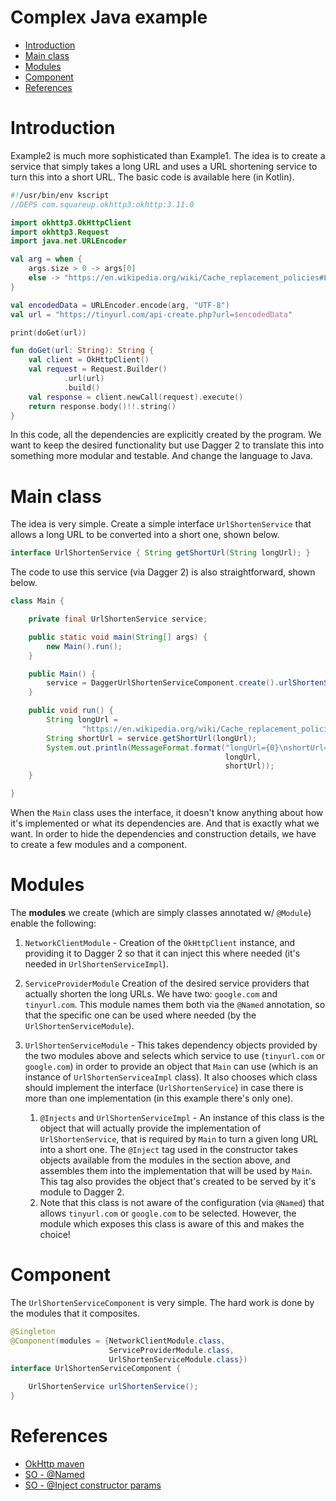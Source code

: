 # Complex Java example

<!-- START doctoc generated TOC please keep comment here to allow auto update -->
<!-- DON'T EDIT THIS SECTION, INSTEAD RE-RUN doctoc TO UPDATE -->


- [Introduction](#introduction)
- [Main class](#main-class)
- [Modules](#modules)
- [Component](#component)
- [References](#references)

<!-- END doctoc generated TOC please keep comment here to allow auto update -->

# Introduction

Example2 is much more sophisticated than Example1. The idea is to create a service that simply
takes a long URL and uses a URL shortening service to turn this into a short URL. The basic code
is available here (in Kotlin).

```kotlin
#!/usr/bin/env kscript
//DEPS com.squareup.okhttp3:okhttp:3.11.0

import okhttp3.OkHttpClient
import okhttp3.Request
import java.net.URLEncoder

val arg = when {
    args.size > 0 -> args[0]
    else -> "https://en.wikipedia.org/wiki/Cache_replacement_policies#Last_in_first_out_(LIFO)"
}

val encodedData = URLEncoder.encode(arg, "UTF-8")
val url = "https://tinyurl.com/api-create.php?url=$encodedData"

print(doGet(url))

fun doGet(url: String): String {
    val client = OkHttpClient()
    val request = Request.Builder()
            .url(url)
            .build()
    val response = client.newCall(request).execute()
    return response.body()!!.string()
}
```

In this code, all the dependencies are explicitly created by the program. We want to keep the
desired functionality but use Dagger 2 to translate this into something more modular and testable.
And change the language to Java.

# Main class

The idea is very simple. Create a simple interface `UrlShortenService` that allows a long URL to
be converted into a short one, shown below.

```java
interface UrlShortenService { String getShortUrl(String longUrl); }
```

The code to use this service (via Dagger 2) is also straightforward, shown below.

```java
class Main {

    private final UrlShortenService service;

    public static void main(String[] args) {
        new Main().run();
    }

    public Main() {
        service = DaggerUrlShortenServiceComponent.create().urlShortenService();
    }

    public void run() {
        String longUrl =
                "https://en.wikipedia.org/wiki/Cache_replacement_policies#Last_in_first_out_(LIFO)";
        String shortUrl = service.getShortUrl(longUrl);
        System.out.println(MessageFormat.format("longUrl={0}\nshortUrl={1}",
                                                longUrl,
                                                shortUrl));
    }

}
```

When the `Main` class uses the interface, it doesn't know anything about how it's implemented or
what its dependencies are. And that is exactly what we want. In order to hide the dependencies and
construction details, we have to create a few modules and a component. 

# Modules

The **modules** we create (which are simply classes annotated w/ `@Module`) enable the following:

1. `NetworkClientModule` - Creation of the `OkHttpClient` instance, and providing it to Dagger 2
   so that it can inject this where needed (it's needed in `UrlShortenServiceImpl`).

1. `ServiceProviderModule` Creation of the desired service providers that actually shorten the 
   long URLs. We have two: `google.com` and `tinyurl.com`. This module names them both via the 
   `@Named` annotation, so that the specific one can be used where needed (by the 
   `UrlShortenServiceModule`).

1. `UrlShortenServiceModule` - This takes dependency objects provided by the two modules above and
   selects which service to use (`tinyurl.com` or `google.com`) in order to provide an object that 
   `Main` can use (which is an instance of `UrlShortenServiceaImpl` class). It also chooses which 
   class should implement the interface (`UrlShortenService`) in case there is more than one 
   implementation (in this example there's only one).

    1. `@Injects` and `UrlShortenServiceImpl` - An instance of this class is the object that will
    actually provide the implementation of `UrlShortenService`, that is required by `Main` to turn 
    a given long URL into a short one. The `@Inject` tag used in the constructor takes objects 
    available from the modules in the section above, and assembles them into the implementation 
    that will be used by `Main`. This tag also provides the object that's created to be served by
    it's module to Dagger 2. 
    1. Note that this class is not aware of the configuration (via `@Named`) that allows 
    `tinyurl.com` or `google.com` to be selected. However, the module which exposes this class is
    aware of this and makes the choice!

# Component

The `UrlShortenServiceComponent` is very simple. The hard work is done by the modules that it
composites.

```java
@Singleton
@Component(modules = {NetworkClientModule.class,
                      ServiceProviderModule.class,
                      UrlShortenServiceModule.class})
interface UrlShortenServiceComponent {

    UrlShortenService urlShortenService();
}
```

# References
- [OkHttp maven](https://mvnrepository.com/artifact/com.squareup.okhttp3/okhttp/3.9.0)
- [SO - @Named](https://stackoverflow.com/questions/45080227/dagger2-where-inject-named-provides-in-dependent-module)
- [SO - @Inject constructor params](https://stackoverflow.com/questions/32076244/dagger-2-injecting-parameters-of-constructor)